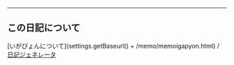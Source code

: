 ----------------------------------------------------------------------------------------------------

## この日記について
[いがぴょんについて](settings.getBaseurl() + /memo/memoigapyon.html) / [日記ジェネレータ](https://github.com/igapyon/igapyonv3)
